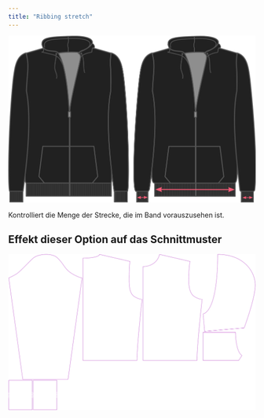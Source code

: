 ```yaml
---
title: "Ribbing stretch"
---
```


![Bündchen-Elastizität](./ribbingstretch.svg)

Kontrolliert die Menge der Strecke, die im Band vorauszusehen ist.

## Effekt dieser Option auf das Schnittmuster

![Dieses Bild zeigt den Effekt dieser Option, indem es mehrere Varianten überlagert, die einen anderen Wert für diese Option haben](huey_ribbingstretch_sample.svg "Effekt dieser Option auf das Schnittmuster")
